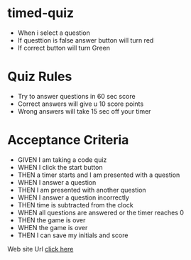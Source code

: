 # timed-quiz
* When i select a question
* If questtion is false answer button will turn red
* If correct button will turn Green

# Quiz Rules
* Try to answer questions in 60 sec score
* Correct answers will give u 10 score points
* Wrong answers will take 15 sec off your timer


# Acceptance Criteria
* GIVEN I am taking a code quiz
* WHEN I click the start button
* THEN a timer starts and I am presented with a question
* WHEN I answer a question
* THEN I am presented with another question
* WHEN I answer a question incorrectly
* THEN time is subtracted from the clock
* WHEN all questions are answered or the timer reaches 0
* THEN the game is over
* WHEN the game is over
* THEN I can save my initials and score

 Web site Url [click here](https://dimas082711.github.io/timed-quiz/)